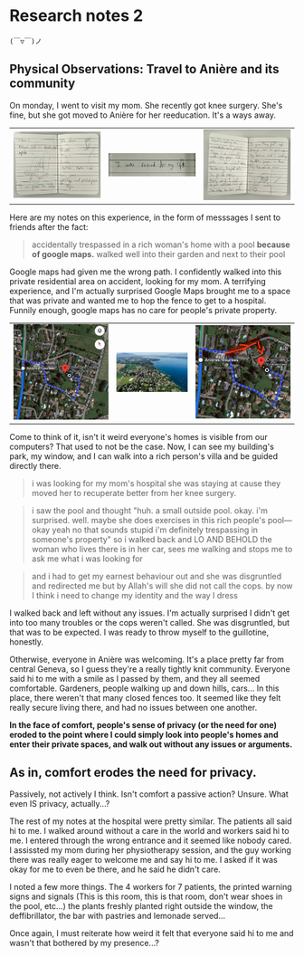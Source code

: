 # Research notes 2
 
 	(￣▽￣)ノ


## Physical Observations: Travel to Anière and its community

On monday, I went to visit my mom. She recently got knee surgery. She's fine, but she got moved to Anière for her reeducation. It's a ways away.

<div align="center">
<table>
<tr>
<td><img src="images/2025-04-01/notebook/notebook1.jpg" alt="Hospital notes" width="200"></td>
<td><img src="images/2025-04-01/notebook/notebook3.jpg" alt="I was scared for my life" width="200"></td>
<td><img src="images/2025-04-01/notebook/notebook2.jpg" alt="A little bit of notes on my fateful encounter" width="200"></td>
</tr>
</table>
</div>


Here are my notes on this experience, in the form of messsages I sent to friends after the fact:

> accidentally trespassed in a rich woman's home with a pool **because of google maps.** walked well into their garden and next to their pool

Google maps had given me the wrong path. I confidently walked into this private residential area on accident, looking for my mom. A terrifying experience, and I'm actually surprised Google Maps brought me to a space that was private and wanted me to hop the fence to get to a hospital. Funnily enough, google maps has no care for people's private property.



<div align="center">
<table>
<tr>
<td><img src="images/2025-04-05/aniere1.png" alt="path given by google maps" width="400"></td>
<td><img src="images/2025-04-05/aniere3.jpg" alt="aniere is really pretty" width="300"></td>
<td><img src="images/2025-04-05/aniere2.png" alt="the actual path i needed to take to avoid walking into someone's back yard" width="400"></td>

</tr>
</table>
</div>
Come to think of it, isn't it weird everyone's homes is visible from our computers? That used to not be the case. Now, I can see my building's park, my window, and I can walk into a rich person's villa and be guided directly there.


> i was looking for my mom's hospital she was staying at cause they moved her to recuperate better from her knee surgery.

> i saw the pool and thought "huh. a small outside pool. okay. i'm surprised. well. maybe she does exercises in this rich people's pool— okay yeah no that sounds stupid i'm definitely trespassing in someone's property" so i walked back and LO AND BEHOLD the woman who lives there is in her car, sees me walking and stops me to ask me what i was looking for

> and i had to get my earnest behaviour out and she was disgruntled and redirected me but by Allah's will she did not call the cops.
by now I think i need to change my identity and the way I dress

I walked back and left without any issues. I'm actually surprised I didn't get into too many troubles or the cops weren't called. She was disgruntled, but that was to be expected. I was ready to throw myself to the guillotine, honestly.


Otherwise, everyone in Anière was welcoming. It's a place pretty far from central Geneva, so I guess they're a really tightly knit community. Everyone said hi to me with a smile as I passed by them, and they all seemed comfortable. Gardeners, people walking up and down hills, cars... In this place, there weren't that many closed fences too. It seemed like they felt really secure living there, and had no issues between one another. 

**In the face of comfort, people's sense of privacy (or the need for one) eroded to the point where I could simply look into people's homes and enter their private spaces, and walk out without any issues or arguments.**

## As in, comfort erodes the need for privacy.


Passively, not actively I think. Isn't comfort a passive action? Unsure. What even IS privacy, actually...?


The rest of my notes at the hospital were pretty similar. The patients all said hi to me. I walked around without a care in the world and workers said hi to me. I entered through the wrong entrance and it seemed like nobody cared. I assissted my mom during her physiotherapy session, and the guy working there was really eager to welcome me and say hi to me. I asked if it was okay for me to even be there, and he said he didn't care.

I noted a few more things. The 4 workers for 7 patients, the printed warning signs and signals (This is this room, this is that room, don't wear shoes in the pool, etc...) the plants freshly planted right outside the window, the deffibrillator, the bar with pastries and lemonade served... 


Once again, I must reiterate how weird it felt that everyone said hi to me and wasn't that bothered by my presence...? 

